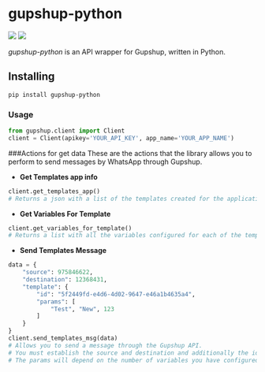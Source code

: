 
# gupshup-python
![](https://img.shields.io/badge/version-0.1.1-success) ![](https://img.shields.io/badge/Python-3.8%20|%203.9%20|%203.10%20|%203.11-4B8BBE?logo=python&logoColor=white)  

*gupshup-python* is an API wrapper for Gupshup, written in Python.
## Installing
```
pip install gupshup-python
```
### Usage
```python
from gupshup.client import Client
client = Client(apikey='YOUR_API_KEY', app_name='YOUR_APP_NAME')
```

###Actions for get data
These are the actions that the library allows you to perform to send messages by WhatsApp through Gupshup.

- **Get Templates app info**
```python
client.get_templates_app()
# Returns a json with a list of the templates created for the application in Gupshup..
```

- **Get Variables For Template**
```python
client.get_variables_for_template()
# Returns a list with all the variables configured for each of the templates.
```

- **Send Templates Message**
```python
data = {
    "source": 975846622,
    "destination": 12368431,
    "template": {
        "id": "5f2449fd-e4d6-4d02-9647-e46a1b4635a4",
        "params": [
            "Test", "New", 123
        ]
    }
}
client.send_templates_msg(data)
# Allows you to send a message through the Gupshup API.
# You must establish the source and destination and additionally the id of the template to use.
# The params will depend on the number of variables you have configured in the template.
```